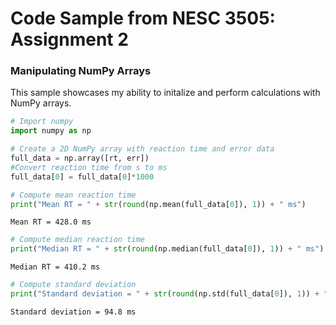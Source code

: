 # Code Sample from NESC 3505: Assignment 2
### Manipulating NumPy Arrays

This sample showcases my ability to initalize and perform calculations with NumPy arrays. 

```python
# Import numpy
import numpy as np
```

```python
# Create a 2D NumPy array with reaction time and error data
full_data = np.array([rt, err])
#Convert reaction time from s to ms
full_data[0] = full_data[0]*1000
```

```python
# Compute mean reaction time
print("Mean RT = " + str(round(np.mean(full_data[0]), 1)) + " ms")
```

    Mean RT = 428.0 ms


```python
# Compute median reaction time
print("Median RT = " + str(round(np.median(full_data[0]), 1)) + " ms")
```

    Median RT = 410.2 ms


```python
# Compute standard deviation
print("Standard deviation = " + str(round(np.std(full_data[0]), 1)) + " ms")
```

    Standard deviation = 94.8 ms



